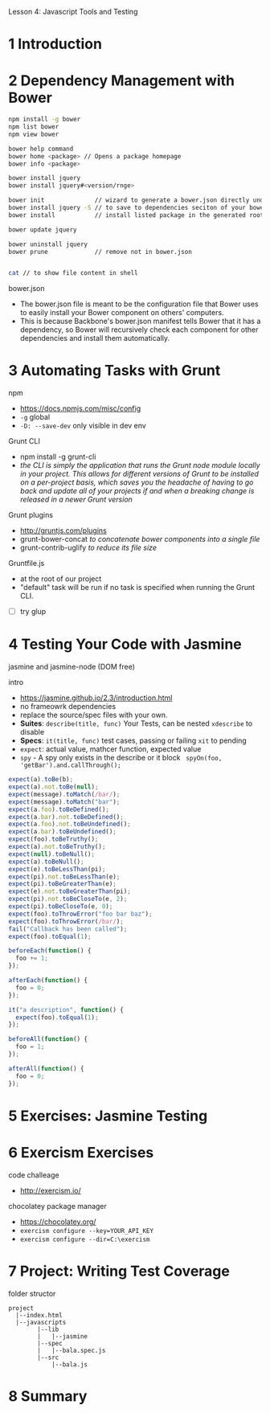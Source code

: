 Lesson 4: Javascript Tools and Testing

# 1	Introduction


# 2	Dependency Management with Bower

```bash
npm install -g bower
npm list bower
npm view bower

bower help command
bower home <package> // Opens a package homepage
bower info <package> 

bower install jquery
bower install jquery#<version/rnge>

bower init              // wizard to generate a bower.json directly under bower_components folder
bower install jquery -S // to save to dependencies seciton of your bower.json file
bower install           // install listed package in the generated root bower.json file

bower update jquery

bower uninstall jquery
bower prune             // remove not in bower.json


cat // to show file content in shell


```

bower.json
- The bower.json file is meant to be the configuration file that Bower uses to easily install your Bower component on others' computers. 
- This is because Backbone's bower.json manifest tells Bower that it has a dependency, so Bower will recursively check each component for other dependencies and install them automatically.



# 3	Automating Tasks with Grunt

npm
- https://docs.npmjs.com/misc/config
- `-g` global
- `-D: --save-dev` only visible in dev env

Grunt CLI
- npm install -g grunt-cli
- *the CLI is simply the application that runs the Grunt node module locally in your project. This allows for different versions of Grunt to be installed on a per-project basis, which saves you the headache of having to go back and update all of your projects if and when a breaking change is released in a newer Grunt version*

Grunt plugins
- http://gruntjs.com/plugins
- grunt-bower-concat *to concatenate bower components into a single file*
- grunt-contrib-uglify *to reduce its file size*


Gruntfile.js
- at the root of our project
- "default" task will be run if no task is specified when running the Grunt CLI.



* [ ] try glup

# 4	Testing Your Code with Jasmine

jasmine and jasmine-node (DOM free)

intro
- https://jasmine.github.io/2.3/introduction.html
- no frameowrk dependencies
- replace the source/spec files with your own.
- **Suites**: `describe(title, func)` Your Tests, can be nested `xdescribe` to disable
- **Specs**: `it(title, func)` test  cases, passing or failing `xit` to pending 
- `expect`: actual value, mathcer function, expected value
- `spy` - A spy only exists in the describe or it block ` spyOn(foo, 'getBar').and.callThrough();`

  
```js
expect(a).toBe(b);
expect(a).not.toBe(null);
expect(message).toMatch(/bar/);
expect(message).toMatch("bar");
expect(a.foo).toBeDefined();
expect(a.bar).not.toBeDefined();
expect(a.foo).not.toBeUndefined();
expect(a.bar).toBeUndefined();    
expect(foo).toBeTruthy();
expect(a).not.toBeTruthy();
expect(null).toBeNull();
expect(a).toBeNull();   
expect(e).toBeLessThan(pi);
expect(pi).not.toBeLessThan(e);     
expect(pi).toBeGreaterThan(e);
expect(e).not.toBeGreaterThan(pi);    
expect(pi).not.toBeCloseTo(e, 2);
expect(pi).toBeCloseTo(e, 0);
expect(foo).toThrowError("foo bar baz");
expect(foo).toThrowError(/bar/);    
fail("Callback has been called");
expect(foo).toEqual(1);

beforeEach(function() {
  foo += 1;
});

afterEach(function() {
  foo = 0;
});

it("a description", function() {
  expect(foo).toEqual(1);
});

beforeAll(function() {
  foo = 1;
});

afterAll(function() {
  foo = 0;
});

```

# 5	Exercises: Jasmine Testing
# 6	Exercism Exercises

code challeage
- http://exercism.io/

chocolatey package manager
- https://chocolatey.org/
- `exercism configure --key=YOUR_API_KEY`
- `exercism configure --dir=C:\exercism`


# 7	Project: Writing Test Coverage

folder structor
```
project
  |--index.html
  |--javascripts
        |--lib
        |   |--jasmine
        |--spec
        |   |--bala.spec.js
        |--src
            |--bala.js

```


# 8	Summary

